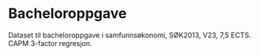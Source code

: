 # Bacheloroppgave
Dataset til bacheloroppgave i samfunnsøkonomi, SØK2013, V23, 7,5 ECTS. CAPM 3-factor regresjon.
